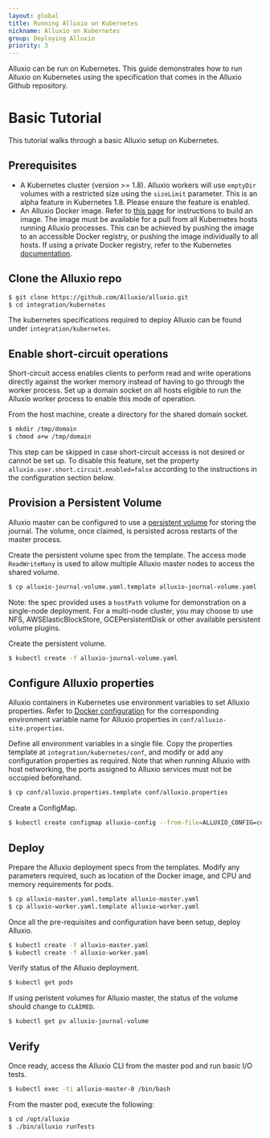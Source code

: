 ```yaml
---
layout: global
title: Running Alluxio on Kubernetes
nickname: Alluxio on Kubernetes
group: Deploying Alluxio
priority: 3
---
```


Alluxio can be run on Kubernetes. This guide demonstrates how to run Alluxio
on Kubernetes using the specification that comes in the Alluxio Github repository.

# Basic Tutorial

This tutorial walks through a basic Alluxio setup on Kubernetes.

## Prerequisites

- A Kubernetes cluster (version >= 1.8). Alluxio workers will use `emptyDir` volumes with a 
restricted size using the `sizeLimit` parameter. This is an alpha feature in Kubernetes 1.8.
Please ensure the feature is enabled.
- An Alluxio Docker image. Refer to [this page](Running-Alluxio-On-Docker.html) for instructions
to build an image. The image must be available for a pull from all Kubernetes hosts running
Alluxio processes. This can be achieved by pushing the image to an accessible Docker registry,
or pushing the image individually to all hosts. If using a private Docker registry, refer to the
Kubernetes [documentation](https://kubernetes.io/docs/tasks/configure-pod-container/pull-image-private-registry/).

## Clone the Alluxio repo

```bash
$ git clone https://github.com/Alluxio/alluxio.git
$ cd integration/kubernetes
```

The kubernetes specifications required to deploy Alluxio can be found under `integration/kubernetes`.

## Enable short-circuit operations

Short-circuit access enables clients to perform read and write operations directly against the 
worker memory instead of having to go through the worker process. Set up a domain socket on all hosts
eligible to run the Alluxio worker process to enable this mode of operation.

From the host machine, create a directory for the shared domain socket.
```bash
$ mkdir /tmp/domain
$ chmod a+w /tmp/domain
```

This step can be skipped in case short-circuit accesss is not desired or cannot be set up. To disable
this feature, set the property `alluxio.user.short.circuit.enabled=false` according to the instructions
in the configuration section below.

## Provision a Persistent Volume

Alluxio master can be configured to use a [persistent volume](https://kubernetes.io/docs/concepts/storage/persistent-volumes/)
for storing the journal. The volume, once claimed, is persisted across restarts of the master process.

Create the persistent volume spec from the template. The access mode `ReadWriteMany` is used to allow
multiple Alluxio master nodes to access the shared volume.
```bash
$ cp alluxio-journal-volume.yaml.template alluxio-journal-volume.yaml
```

Note: the spec provided uses a `hostPath` volume for demonstration on a single-node deployment. For a
multi-node cluster, you may choose to use NFS, AWSElasticBlockStore, GCEPersistentDisk or other available
persistent volume plugins.

Create the persistent volume.
```bash
$ kubectl create -f alluxio-journal-volume.yaml
```

## Configure Alluxio properties
Alluxio containers in Kubernetes use environment variables to set Alluxio properties. Refer to 
[Docker configuration](Running-Alluxio-On-Docker.html) for the corresponding environment variable
name for Alluxio properties in `conf/alluxio-site.properties`.

Define all environment variables in a single file. Copy the properties template at
`integration/kubernetes/conf`, and modify or add any configuration properties as required.
Note that when running Alluxio with host networking, the ports assigned to Alluxio services must
not be occupied beforehand.
```bash
$ cp conf/alluxio.properties.template conf/alluxio.properties
```

Create a ConfigMap.
```bash
$ kubectl create configmap alluxio-config --from-file=ALLUXIO_CONFIG=conf/alluxio.properties
```

## Deploy

Prepare the Alluxio deployment specs from the templates. Modify any parameters required, such as
location of the Docker image, and CPU and memory requirements for pods.
```bash
$ cp alluxio-master.yaml.template alluxio-master.yaml
$ cp alluxio-worker.yaml.template alluxio-worker.yaml
```

Once all the pre-requisites and configuration have been setup, deploy Alluxio.
```bash
$ kubectl create -f alluxio-master.yaml
$ kubectl create -f alluxio-worker.yaml
```

Verify status of the Alluxio deployment.
```bash
$ kubectl get pods
```

If using peristent volumes for Alluxio master, the status of the volume should change to `CLAIMED`.
```bash
$ kubectl get pv alluxio-journal-volume
```

## Verify

Once ready, access the Alluxio CLI from the master pod and run basic I/O tests.
```bash
$ kubectl exec -ti alluxio-master-0 /bin/bash
```

From the master pod, execute the following:
```bash
$ cd /opt/alluxio
$ ./bin/alluxio runTests
```
